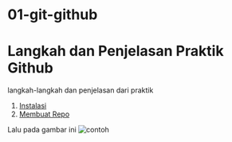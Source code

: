 # 01-git-github
# Langkah dan Penjelasan Praktik Github
langkah-langkah dan penjelasan dari praktik

1. [Instalasi](https://github.com/Yoga723/01-git-github/blob/main/Instalasi%20git)
2. [Membuat Repo](https://github.com/Yoga723/01-git-github/blob/main/Membuat-Repo-Git)


















Lalu pada gambar ini 
![contoh](https://ichef.bbci.co.uk/news/976/cpsprodpb/F1F2/production/_118283916_b19c5a1f-162b-410b-8169-f58f0d153752.jpg)
